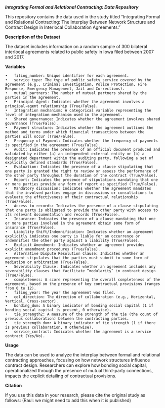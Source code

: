 ***Integrating Formal and Relational Contracting: Data Repository***

This repository contains the data used in the study titled “Integrating Formal and Relational Contracting: The Interplay Between Network Structure and Contract Design in Interlocal Collaboration Agreements.”

**Description of the Dataset**

The dataset includes information on a random sample of 300 bilateral interlocal agreements related to public safety in Iowa filed between 2007 and 2017.

**Variables**

	•	filing_number: Unique identifier for each agreement.
	•	service_type: The type of public safety service covered by the agreement (e.g., Criminal Investigation, Police Protection, Fire Response, Emergency Management, Jail and Corrections).
	•	mutual_partners: The number of mutual partners shared by the parties in the agreement.
	•	Principal-Agent: Indicates whether the agreement involves a principal-agent relationship (True/False).
	•	Integration mechanism: A categorical variable representing the level of integration mechanism used in the agreement.
	•	Shared governance: Indicates whether the agreement involves shared governance (True/False).
	•	Payment structure: Indicates whether the agreement outlines the method and terms under which financial transactions between the parties will occur (True/False).
	•	Frequency of Payment: Indicates whether the frequency of payments is specified in the agreement (True/False).
	•	Audit: Indicates the presence of an official document produced and validated by either (a) an independent external entity or (b) a designated department within the auditing party, following a set of explicitly defined standards (True/False).
	•	Evaluation: Indicates the presence of a clause stipulating that one party is granted the right to review or assess the performance of the other party throughout the duration of the contract (True/False).
	•	Report: Indicates the presence of stipulations mandating that one or more parties provide any form of report as specified (True/False).
	•	Mandatory discussion: Indicates whether the agreement mandates that the involved parties engage in discussions or consultations to evaluate the effectiveness of their contractual relationship (True/False).
	•	Access to records: Indicates the presence of a clause stipulating that one party is obligated to provide the other party with access to its relevant documentation and records (True/False).
	•	Insurance: Indicates the presence of a clause mandating that one or more parties involved in the agreement obtain some form of insurance (True/False).
	•	Liability Shift/Indemnification: Indicates whether an agreement explicitly indicates one party is liable for an occurrence or indemnifies the other party against a liability (True/False).
	•	Explicit Amendment: Indicates whether an agreement provides explicit amendment procedures (True/False).
	•	Alternative Dispute Resolution Clause: Indicates whether an agreement stipulates that the parties must submit to some form of mediation or arbitration (True/False).
	•	Severability Clause: Indicates whether an agreement includes any severability clauses that facilitate “modularity” in contract design (True/False).
	•	completeness: A score representing the overall completeness of the agreement, based on the presence of key contractual provisions (ranges from 0 to 12).
	•	filing_year: The year the agreement was filed.
	•	col_direction: The direction of collaboration (e.g., Horizontal, Vertical, Cross-sector).
	•	bonding_dum: A binary indicator of bonding social capital (1 if bonding social capital is present, 0 otherwise).
	•	tie_strength2: A measure of the strength of the tie (the count of previous collaboration) between the contracting parties.
	•	tie_strength_dum: A binary indicator of tie strength (1 if there is previous collaboration, 0 otherwise).
	•	service_contract: Indicates whether the agreement is a service contract (Yes/No).

**Usage**

The data can be used to analyze the interplay between formal and relational contracting approaches, focusing on how network structures influence contract design. Researchers can explore how bonding social capital, operationalized through the presence of mutual third-party connections, impacts the explicit detailing of contractual provisions.

**Citation**

If you use this data in your research, please cite the original study as follows:
(Raul: we might need to add this when it is published)
